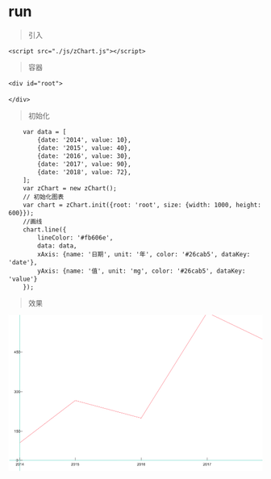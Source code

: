 # run 
>引入
```
<script src="./js/zChart.js"></script>

```
>容器
```
<div id="root">

</div>

```
>初始化

```
    var data = [
        {date: '2014', value: 10},
        {date: '2015', value: 40},
        {date: '2016', value: 30},
        {date: '2017', value: 90},
        {date: '2018', value: 72},
    ];
    var zChart = new zChart();
    // 初始化图表
    var chart = zChart.init({root: 'root', size: {width: 1000, height: 600}});
    //画线
    chart.line({
        lineColor: '#fb606e',
        data: data,
        xAxis: {name: '日期', unit: '年', color: '#26cab5', dataKey: 'date'},
        yAxis: {name: '值', unit: 'mg', color: '#26cab5', dataKey: 'value'}
    });

```

>效果

 ![image](https://raw.githubusercontent.com/zlx362211854/zChart/master/static/examp.png)
